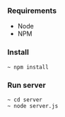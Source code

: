 ### Requirements
* Node
* NPM

### Install
````
~ npm install
````

### Run server
````
~ cd server
~ node server.js
````
